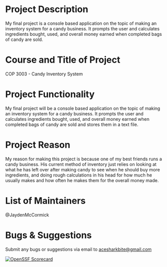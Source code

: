 # Project Description
My final project is a console based application on the topic of making an inventory system for a candy business. It prompts the user and calculates ingredients bought, used, and overall money earned when completed bags of candy are sold.

# Course and Title of Project
COP 3003 - Candy Inventory System

# Project Functionality
My final project will be a console based application on the topic of making an inventory system for a candy business. It prompts the user and calculates ingredients bought, used, and overall money earned when completed bags of candy are sold and stores them in a text file.

# Project Reason
My reason for making this project is because one of my best friends runs a candy business. His current method of inventory just relies on looking at what he has left over after making candy to see when he should buy more ingredients, and doing rough calculations in his head for how much he usually makes and how often he makes them for the overall money made.

# List of Maintainers
@JaydenMcCormick

# Bugs & Suggestions
Submit any bugs or suggestions via email to acesharkbite@gmail.com

[![OpenSSF Scorecard](https://api.securityscorecards.dev/projects/github.com/JaydenMcCormick/COP3003-Final-Project/badge)](https://securityscorecards.dev/viewer/?uri=github.com/JaydenMcCormick/COP3003-Final-Project)
